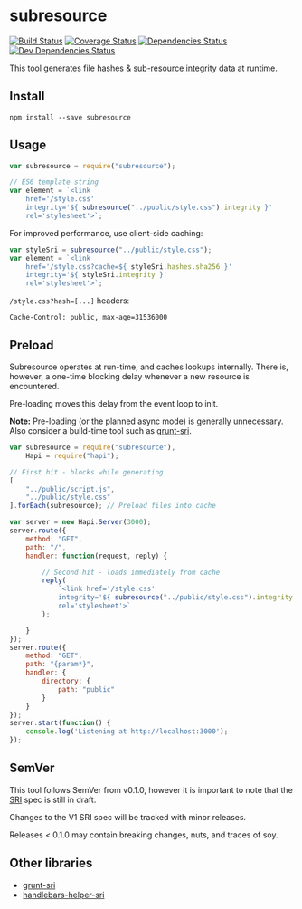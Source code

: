 # subresource

[![Build Status](https://travis-ci.org/neftaly/npm-subresource.svg?branch=master)](https://travis-ci.org/neftaly/npm-subresource)
[![Coverage Status](https://coveralls.io/repos/neftaly/npm-subresource/badge.svg?branch=master)](https://coveralls.io/r/neftaly/npm-subresource?branch=master)
[![Dependencies Status](https://david-dm.org/neftaly/npm-subresource.svg)](https://david-dm.org/neftaly/npm-subresource)
[![Dev Dependencies Status](https://david-dm.org/neftaly/npm-subresource/dev-status.svg)](https://david-dm.org/neftaly/npm-subresource#info=devDependencies)

This tool generates file hashes & [sub-resource integrity](https://srihash.org/) data at runtime.



## Install
```shell
npm install --save subresource
```



## Usage
```js
var subresource = require("subresource");

// ES6 template string
var element = `<link
    href='/style.css'
    integrity='${ subresource("../public/style.css").integrity }'
    rel='stylesheet'>`;
```

For improved performance, use client-side caching:
```js
var styleSri = subresource("../public/style.css");
var element = `<link
    href='/style.css?cache=${ styleSri.hashes.sha256 }'
    integrity='${ styleSri.integrity }'
    rel='stylesheet'>`;
```

`/style.css?hash=[...]` headers:
```
Cache-Control: public, max-age=31536000
```



## Preload
Subresource operates at run-time, and caches lookups internally.
There is, however, a one-time blocking delay whenever a new resource is encountered.

Pre-loading moves this delay from the event loop to init.

**Note:** Pre-loading (or the planned async mode) is generally unnecessary.
Also consider a build-time tool such as [grunt-sri](https://github.com/neftaly/grunt-sri).

```js
var subresource = require("subresource"),
    Hapi = require("hapi");

// First hit - blocks while generating
[
    "../public/script.js",
    "../public/style.css"
].forEach(subresource); // Preload files into cache

var server = new Hapi.Server(3000);
server.route({
    method: "GET",
    path: "/",
    handler: function(request, reply) {

        // Second hit - loads immediately from cache
        reply(
            `<link href='/style.css'
            integrity='${ subresource("../public/style.css").integrity }'
            rel='stylesheet'>`
        );

    }
});
server.route({
    method: "GET",
    path: "{param*}",
    handler: {
        directory: {
            path: "public"
        }
    }
});
server.start(function() {
    console.log('Listening at http://localhost:3000');
});
```



## SemVer
This tool follows SemVer from v0.1.0, however it is important to note that the [SRI](http://www.w3.org/TR/SRI) spec is still in draft.

Changes to the V1 SRI spec will be tracked with minor releases.

Releases < 0.1.0 may contain breaking changes, nuts, and traces of soy.



## Other libraries
* [grunt-sri](https://github.com/neftaly/grunt-sri)
* [handlebars-helper-sri](https://github.com/neftaly/handlebars-helper-sri)

